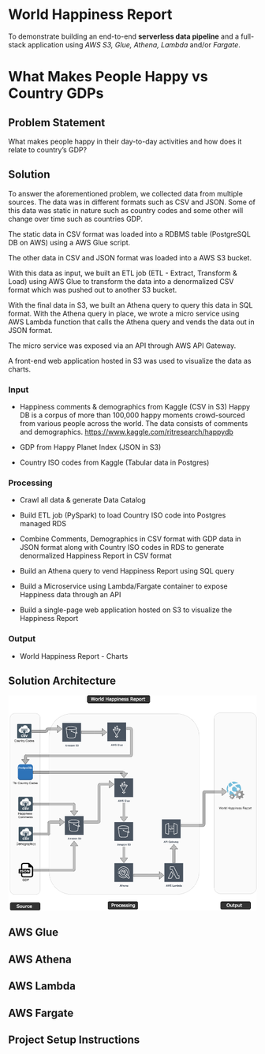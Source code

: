 # World Happiness Report

To demonstrate building an end-to-end **serverless data pipeline** and a full-stack application using *AWS S3, Glue, Athena, Lambda* and/or *Fargate*.


# What Makes People Happy vs Country GDPs

## Problem Statement

What makes people happy in their day-to-day activities and how does it relate to  country’s GDP?

## Solution
To answer the aforementioned problem, we collected data from multiple sources. The data was in different formats such as CSV and JSON. Some of this data was static in nature such as country codes and some other will change over time such as countries GDP.

The static data in CSV format was loaded into a RDBMS table (PostgreSQL DB on AWS) using a AWS Glue script. 

The other data in CSV and JSON format was loaded into a AWS S3 bucket.

With this data as input, we built an ETL  job (ETL - Extract, Transform & Load) using AWS Glue  to transform the data into a denormalized CSV format which was pushed out to another S3 bucket.

With the final data in S3, we built an Athena query to query this data in SQL format. With the Athena query in place, we wrote a micro service using AWS Lambda function that calls the Athena query and vends the data out in JSON format.

The micro service was exposed via an API through AWS API Gateway.

A front-end web application hosted in S3 was used to visualize the data as charts.

### Input

-   Happiness comments & demographics from Kaggle (CSV in S3)
	Happy DB is a corpus of more than 100,000 happy moments crowd-sourced from various people across the world.  The data consists of comments and demographics.
    https://www.kaggle.com/ritresearch/happydb
-   GDP from Happy Planet Index (JSON in S3)
    
-   Country ISO codes from Kaggle (Tabular data in Postgres)
    

### Processing

-   Crawl all data & generate Data Catalog
    
-   Build ETL job (PySpark) to load Country ISO code into Postgres managed RDS
    
-   Combine Comments, Demographics in CSV format with GDP data in JSON format along with Country ISO codes in RDS to generate denormalized Happiness Report in CSV format
    
-   Build an Athena query to vend Happiness Report using SQL query
    
-   Build a Microservice using Lambda/Fargate container to expose Happiness data through an API
    
-   Build a single-page web application hosted on S3 to visualize the Happiness Report
    

### Output

-   World Happiness Report - Charts

## Solution Architecture
![World Happiness Report - Solution Architecture](https://github.com/skarlekar/WorldHappinessReport/blob/master/images/Glue_POC_Solution_Arch.png)
## AWS Glue
## AWS Athena
## AWS Lambda
## AWS Fargate

## Project Setup Instructions


<!--stackedit_data:
eyJoaXN0b3J5IjpbOTAyNzk3Njk2LDE2MDQ1MTM0MDcsODk0OD
IxNDgwLC0xNzQzNDY0NDY5XX0=
-->